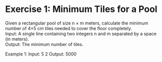 # Exercise 1: Minimum Tiles for a Pool

Given a rectangular pool of size n × m meters, calculate the minimum number of 4×5 cm tiles needed to cover the floor completely.  
Input: A single line containing two integers n and m separated by a space (in meters).  
Output: The minimum number of tiles.

Example 1:
Input: 5 2
Output: 5000
